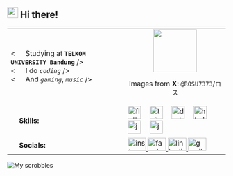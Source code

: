## <img src="https://fonts.gstatic.com/s/e/notoemoji/latest/1f44b/512.gif" width ="25"><b> Hi there!</b>

<table>
  <tr>
    <td>
      <p>
        < <img src="https://fonts.gstatic.com/s/e/notoemoji/latest/1f393/512.gif" width ="15"> Studying at <code><strong>TELKOM UNIVERSITY Bandung</strong></code> /><br>
        < <img src="https://fonts.gstatic.com/s/e/notoemoji/latest/1f680/512.gif" width ="15"> I do <code><i>coding</i></code> /><br>
        < <img src="https://fonts.gstatic.com/s/e/notoemoji/latest/1f3b6/512.gif" width ="15"> And <code><i>gaming</i></code>, <code><i>music</i></code> />
      </p>
    </td>
    <td>
      <div align="center">
        <img src="https://pbs.twimg.com/media/GbsOuqha8AAdpzw?format=jpg&name=large" height="100" />
        <p>Images from <b>X</b>: <code>@ROSU7373</code>/<code>ロス</code></p>
      </div>
    </td>
  </tr>
  <tr>
    <td>
      <img src="https://media2.giphy.com/media/QssGEmpkyEOhBCb7e1/giphy.gif?cid=ecf05e47a0n3gi1bfqntqmob8g9aid1oyj2wr3ds3mg700bl&rid=giphy.gif" width ="15"> <b> Skills:</b>
    </td>
     <td>
      <div>
        <img src="https://cdn.jsdelivr.net/gh/devicons/devicon/icons/flutter/flutter-original.svg" height="30" alt="flutter logo" />
        <img width="12" />
        <img src="https://cdn.simpleicons.org/tailwindcss/06B6D4" height="30" alt="tailwindcss logo" />
        <img width="12" />
        <img src="https://cdn.jsdelivr.net/gh/devicons/devicon/icons/dart/dart-original.svg" height="30" alt="dart logo" />
        <img width="12" />
        <img src="https://cdn.simpleicons.org/html5/E34F26" height="30" alt="html5 logo" />
        <img width="12" />
        <img src="https://cdn.simpleicons.org/javascript/F7DF1E" height="30" alt="javascript logo" />
        <img width="12" />
        <img src="https://cdn.jsdelivr.net/gh/devicons/devicon/icons/java/java-original.svg" height="30" alt="java logo" />
      </div>
    </td>
  </tr>
  <tr>
    <td>
      <img src="https://fonts.gstatic.com/s/e/notoemoji/latest/1f3af/512.gif" width ="15"> <b> Socials:</b>
    </td>
    <td>
      <div>
        <a href="https://www.instagram.com/Rang.Luthfi" target="_blank">
          <img src="https://raw.githubusercontent.com/maurodesouza/profile-readme-generator/master/src/assets/icons/social/instagram/default.svg" width="42" height="30" alt="instagram logo" />
        </a>
        <a href="https://www.facebook.com/rangga.luthfiendi" target="_blank">
          <img src="https://raw.githubusercontent.com/maurodesouza/profile-readme-generator/master/src/assets/icons/social/facebook/default.svg" width="42" height="30" alt="facebook logo" />
        </a>
        <a href="https://www.linkedin.com/in/rangga-luthfiendi-a895a3328/" target="_blank">
          <img src="https://raw.githubusercontent.com/maurodesouza/profile-readme-generator/master/src/assets/icons/social/linkedin/default.svg" width="42" height="30" alt="linkedin logo" />
        </a>
        <a href="mailto:ranggaluthfiendi01@gmail.com" target="_blank">
          <img src="https://raw.githubusercontent.com/maurodesouza/profile-readme-generator/master/src/assets/icons/social/gmail/default.svg" width="42" height="30" alt="gmail logo" />
        </a>
        </div>
      </td>
  </tr>
  
</table>

<div>
  
  ![My scrobbles](https://lastfm-recently-played.vercel.app/api?user=Rang_Rang&show_user=header&count=1&loved=true)
</div>









